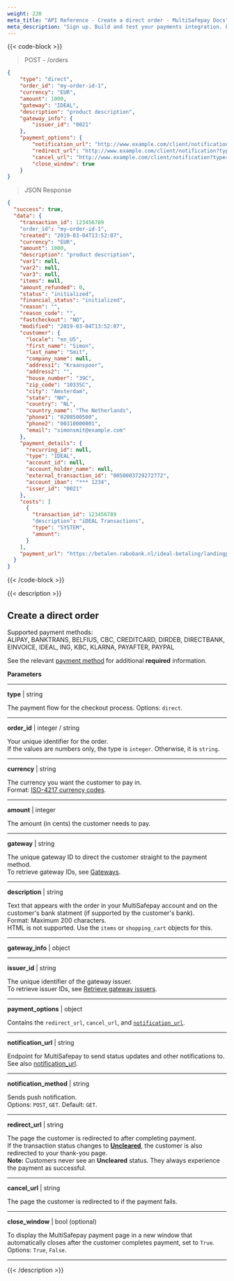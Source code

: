 ```yaml
---
weight: 220
meta_title: "API Reference - Create a direct order - MultiSafepay Docs"
meta_description: "Sign up. Build and test your payments integration. Explore our products and services. Use our API Reference, SDKs, and wrappers. Get support."
---
```


{{< code-block >}}
> POST - /orders

```json
{
    "type": "direct",
    "order_id": "my-order-id-1",
    "currency": "EUR",
    "amount": 1000,
    "gateway": "IDEAL",
    "description": "product description",
    "gateway_info": {
        "issuer_id": "0021"
    },
    "payment_options": {
        "notification_url": "http://www.example.com/client/notification?type=notification",
        "redirect_url": "http://www.example.com/client/notification?type=redirect",
        "cancel_url": "http://www.example.com/client/notification?type=cancel", 
        "close_window": true
    }
}
```

> JSON Response

```json
{
  "success": true,
  "data": {
    "transaction_id": 123456789
    "order_id": "my-order-id-1",
    "created": "2019-03-04T13:52:07",
    "currency": "EUR",
    "amount": 1000,
    "description": "product description",
    "var1": null,
    "var2": null,
    "var3": null,
    "items": null,
    "amount_refunded": 0,
    "status": "initialized",
    "financial_status": "initialized",
    "reason": "",
    "reason_code": "",
    "fastcheckout": "NO",
    "modified": "2019-03-04T13:52:07",
    "customer": {
      "locale": "en_US",
      "first_name": "Simon",
      "last_name": "Smit",
      "company_name": null,
      "address1": "Kraanspoor",
      "address2": "",
      "house_number": "39C",
      "zip_code": "1033SC",
      "city": "Amsterdam",
      "state": "NH",
      "country": "NL",
      "country_name": "The Netherlands",
      "phone1": "0208500500",
      "phone2": "00310000001",
      "email": "simonsmit@example.com"
    },
    "payment_details": {
      "recurring_id": null,
      "type": "IDEAL",
      "account_id": null,
      "account_holder_name": null,
      "external_transaction_id": "0050003729272772",
      "account_iban": "*** 1234",
      "isser_id": "0021"
    },
    "costs": [
      {
        "transaction_id": 123456789
        "description": "iDEAL Transactions",
        "type": "SYSTEM",
        "amount": 
      }
    ],
    "payment_url": "https://betalen.rabobank.nl/ideal-betaling/landingpage?random=44b2dcf080f29f6f52d05802fd76e31285ac564dc974319f0109e1d978234770&trxid=0050003729272772"
  }
}
```

{{< /code-block >}}

{{< description >}}

## Create a direct order

Supported payment methods:   
ALIPAY, BANKTRANS, BELFIUS, CBC, CREDITCARD, DIRDEB, DIRECTBANK, EINVOICE, IDEAL, ING, KBC, KLARNA, PAYAFTER, PAYPAL

See the relevant [payment method](/api/#payment-methods) for additional **required** information.


**Parameters**

----------------

__type__ | string

The payment flow for the checkout process. Options: `direct`.

----------------
__order_id__ | integer / string

Your unique identifier for the order.  
If the values are numbers only, the type is `integer`. Otherwise, it is `string`.

----------------
__currency__ | string

The currency you want the customer to pay in.  
Format: [ISO-4217 currency codes](https://www.iso.org/iso-4217-currency-codes.html). 

----------------
__amount__ | integer

The amount (in cents) the customer needs to pay.

----------------
__gateway__ | string

The unique gateway ID to direct the customer straight to the payment method.  
To retrieve gateway IDs, see [Gateways](/api/#gateways).

----------------
__description__ | string

Text that appears with the order in your MultiSafepay account and on the customer's bank statment (if supported by the customer's bank).  
Format: Maximum 200 characters.  
HTML is not supported. Use the `items` or `shopping_cart` objects for this.

----------------
__gateway_info__ | object

----------------
__issuer_id__ | string

The unique identifier of the gateway issuer.  
To retrieve issuer IDs, see [Retrieve gateway issuers](/api/#gateway-issuers).

----------------
__payment_options__ | object

Contains the `redirect_url`, `cancel_url`, and [`notification_url`](/developer/api/notification-url).

----------------
__notification_url__ | string

Endpoint for MultiSafepay to send status updates and other notifications to.  
See also [notification_url](/developer/api/notification-url).

----------------
__notification_method__ | string

Sends push notification.  
Options: `POST`, `GET`. Default: `GET`.

----------------
__redirect_url__ | string

The page the customer is redirected to after completing payment.  
If the transaction status changes to [**Uncleared**](/payments/methods/credit-and-debit-cards/user-guide/evaluating-uncleared-transactions/), the customer is also redirected to your thank-you page.  
**Note:** Customers never see an **Uncleared** status. They always experience the payment as successful.

----------------
__cancel_url__ | string

The page the customer is redirected to if the payment fails.

----------------

__close_window__ | bool (optional)

To display the MultiSafepay payment page in a new window that automatically closes after the customer completes payment, set to `True`.  
Options: `True`, `False`.  

----------------


{{< /description >}}
